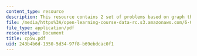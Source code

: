 ```yaml
---
content_type: resource
description: This resource contains 2 set of problems based on graph theory III.
file: /media/https%3A/open-learning-course-data-rc.s3.amazonaws.com/6-042j-mathematics-for-computer-science-fall-2005/243b4b6d13505d3497f8b69ebdcac0f1_cp5w.pdf
file_type: application/pdf
resourcetype: Document
title: cp5w.pdf
uid: 243b4b6d-1350-5d34-97f8-b69ebdcac0f1
---
```

